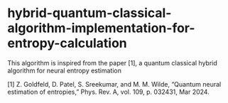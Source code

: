 # hybrid-quantum-classical-algorithm-implementation-for-entropy-calculation

This algorithm is inspired from the paper [1], a quantum classical hybrid algorithm for neural entropy estimation

[1] Z. Goldfeld, D. Patel, S. Sreekumar, and M. M. Wilde,
“Quantum neural estimation of entropies,” Phys. Rev. A, vol.
109, p. 032431, Mar 2024.
